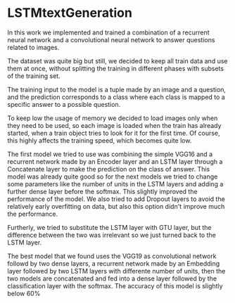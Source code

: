 # LSTMtextGeneration

In this work we implemented and trained a combination of a recurrent neural network
and a convolutional neural network to answer questions related to images. 

The dataset was quite big but still, we decided to keep all train data and use them 
at once, without splitting the training in different phases with subsets of the 
training set.

The training input to the model is a tuple made by an image and a question, and the prediction
corresponds to a class where each class is mapped to a specific answer to a possible question.

To keep low the usage of memory we decided to load images only when they need to be used, so each
image is loaded when the train has already started, when a train object tries to look for it for the
first time. Of course, this highly affects the training speed, which becomes quite low.

The first model we tried to use was combining the simple VGG16 and a recurrent network
made by an Encoder layer and an LSTM layer through a Concatenate layer to make the 
prediction on the class of answer. This model was already quite good so for the next models
we tried to change some parameters like the number of units in the LSTM layers and adding a 
further dense layer before the softmax. This slightly improved the performance of the model.
We also tried to add Dropout layers to avoid the relatively early overfitting on data, but also
this option didn't improve much the performance.

Furtherly, we tried to substitute the LSTM layer with GTU layer, but the difference between the
two was irrelevant so we just turned back to the LSTM layer.

The best model that we found uses the VGG19 as convolutional network followd by two dense layers,
a recurrent network made by an Embedding layer followed by two LSTM layers with differente number 
of units, then the two models are concatenated and fed into a dense layer followed by the classification
layer with the softmax. The accuracy of this model is slightly below 60%
